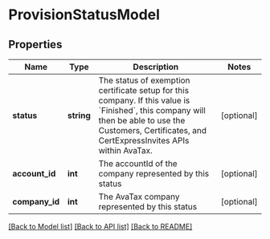 # ProvisionStatusModel

## Properties
Name | Type | Description | Notes
------------ | ------------- | ------------- | -------------
**status** | **string** | The status of exemption certificate setup for this company.                If this value is &#x60;Finished&#x60;, this company will then be able to use the Customers, Certificates, and  CertExpressInvites APIs within AvaTax. | [optional] 
**account_id** | **int** | The accountId of the company represented by this status | [optional] 
**company_id** | **int** | The AvaTax company represented by this status | [optional] 

[[Back to Model list]](../README.md#documentation-for-models) [[Back to API list]](../README.md#documentation-for-api-endpoints) [[Back to README]](../README.md)


